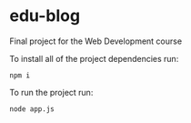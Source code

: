 # edu-blog
Final project for the Web Development course

To install all of the project dependencies run:

`npm i`

To run the project run:

`node app.js`
